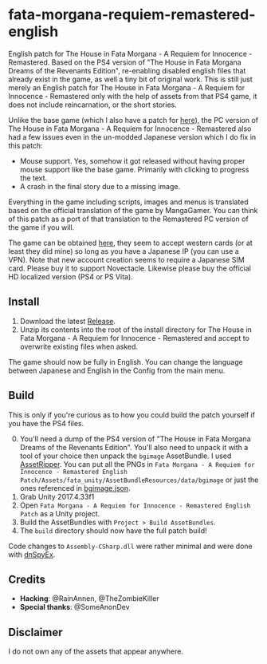 # fata-morgana-requiem-remastered-english

English patch for The House in Fata Morgana - A Requiem for Innocence - Remastered. Based on the PS4 version of "The House in Fata Morgana Dreams of the Revenants Edition", re-enabling disabled english files that already exist in the game, as well a tiny bit of original work. This is still just merely an English patch for The House in Fata Morgana - A Requiem for Innocence - Remastered only with the help of assets from that PS4 game, it does not include reincarnation, or the short stories.

Unlike the base game (which I also have a patch for [here](https://github.com/rainx0r/fata-morgana-remastered-english)), the PC version of The House in Fata Morgana - A Requiem for Innocence - Remastered also had a few issues even in the un-modded Japanese version which I do fix in this patch:

- Mouse support. Yes, somehow it got released without having proper mouse support like the base game. Primarily with clicking to progress the text.
- A crash in the final story due to a missing image.

Everything in the game including scripts, images and menus is translated based on the official translation of the game by MangaGamer. You can think of this patch as a port of that translation to the Remastered PC version of the game if you will.

The game can be obtained [here](https://www.animategames.jp/home/detail/30083), they seem to accept western cards (or at least they did mine) so long as you have a Japanese IP (you can use a VPN). Note that new account creation seems to require a Japanese SIM card. Please buy it to support Novectacle. Likewise please buy the official HD localized version (PS4 or PS Vita).

## Install

1. Download the latest [Release](https://github.com/rainx0r/fata-morgana-requiem-remastered-english/releases).
2. Unzip its contents into the root of the install directory for The House in Fata Morgana - A Requiem for Innocence - Remastered and accept to overwrite existing files when asked.

The game should now be fully in English. You can change the language between Japanese and English in the Config from the main menu.

## Build

This is only if you're curious as to how you could build the patch yourself if you have the PS4 files.

0. You'll need a dump of the PS4 version of "The House in Fata Morgana Dreams of the Revenants Edition". You'll also need to unpack it with a tool of your choice then unpack the `bgimage` AssetBundle. I used [AssetRipper](https://github.com/AssetRipper/AssetRipper). You can put all the PNGs in `Fata Morgana - A Requiem for Innocence - Remastered English Patch/Assets/fata_unity/AssetBundleResources/data/bgimage` or just the ones referenced in [bgimage.json](https://github.com/rainx0r/fata-morgana-requiem-remastered-english/blob/master/Fata%20Morgana%20-%20A%20Requiem%20for%20Innocence%20-%20Remastered%20English%20Patch/Assets/Editor/bgimage_en.json).
1. Grab Unity 2017.4.33f1
2. Open `Fata Morgana - A Requiem for Innocence - Remastered English Patch` as a Unity project.
3. Build the AssetBundles with `Project > Build AssetBundles`.
4. The `build` directory should now have the full patch build!

Code changes to `Assembly-CSharp.dll` were rather minimal and were done with [dnSpyEx](https://github.com/dnSpyEx/dnSpy).

## Credits

- **Hacking**: @RainAnnen, @TheZombieKiller
- **Special thanks**: @SomeAnonDev

## Disclaimer

I do not own any of the assets that appear anywhere.

